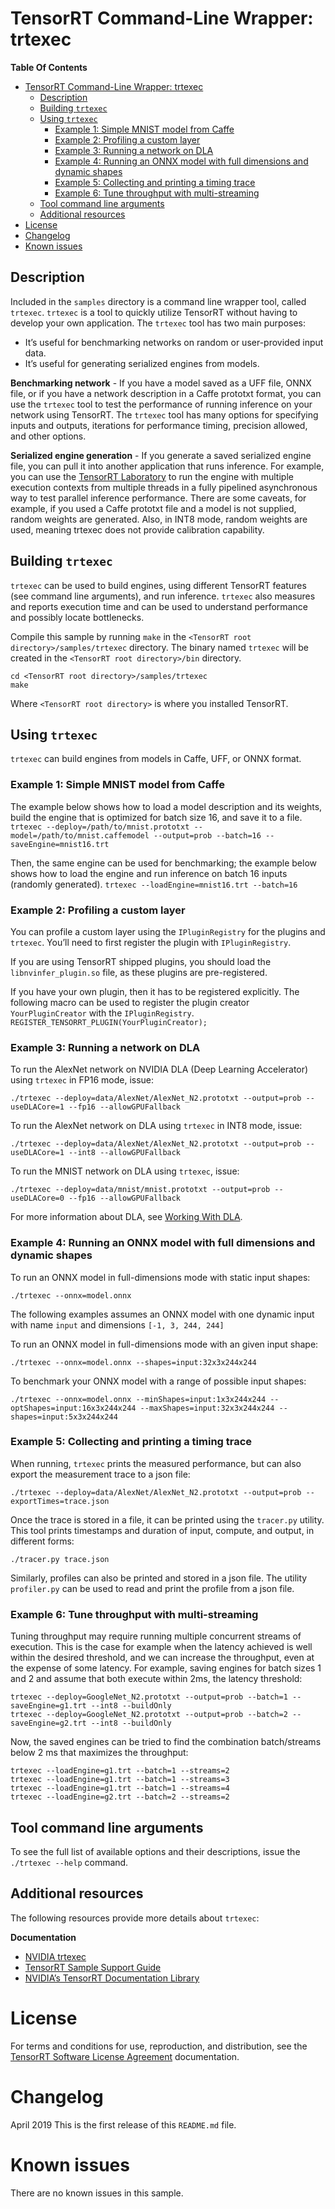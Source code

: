 # TensorRT Command-Line Wrapper: trtexec

**Table Of Contents**
- [TensorRT Command-Line Wrapper: trtexec](#tensorrt-command-line-wrapper-trtexec)
  - [Description](#description)
  - [Building `trtexec`](#building-trtexec)
  - [Using `trtexec`](#using-trtexec)
    - [Example 1: Simple MNIST model from Caffe](#example-1-simple-mnist-model-from-caffe)
    - [Example 2: Profiling a custom layer](#example-2-profiling-a-custom-layer)
    - [Example 3: Running a network on DLA](#example-3-running-a-network-on-dla)
    - [Example 4: Running an ONNX model with full dimensions and dynamic shapes](#example-4-running-an-onnx-model-with-full-dimensions-and-dynamic-shapes)
    - [Example 5: Collecting and printing a timing trace](#example-5-collecting-and-printing-a-timing-trace)
    - [Example 6: Tune throughput with multi-streaming](#example-6-tune-throughput-with-multi-streaming)
  - [Tool command line arguments](#tool-command-line-arguments)
  - [Additional resources](#additional-resources)
- [License](#license)
- [Changelog](#changelog)
- [Known issues](#known-issues)

## Description

Included in the `samples` directory is a command line wrapper tool, called `trtexec`. `trtexec` is a tool to quickly utilize TensorRT without having to develop your own application. The `trtexec` tool has two main purposes:
-   It’s useful for benchmarking networks on random or user-provided input data.
-   It’s useful for generating serialized engines from models.

**Benchmarking network** - If you have a model saved as a UFF file, ONNX file, or if you have a network description in a Caffe prototxt format, you can use the `trtexec` tool to test the performance of running inference on your network using TensorRT. The `trtexec` tool has many options for specifying inputs and outputs, iterations for performance timing, precision allowed, and other options.

**Serialized engine generation** - If you generate a saved serialized engine file, you can pull it into another application that runs inference. For example, you can use the [TensorRT Laboratory](https://github.com/NVIDIA/tensorrt-laboratory) to run the engine with multiple execution contexts from multiple threads in a fully pipelined asynchronous way to test parallel inference performance. There are some caveats, for example, if you used a Caffe prototxt file and a model is not supplied, random weights are generated. Also, in INT8 mode, random weights are used, meaning trtexec does not provide calibration capability.

## Building `trtexec`

`trtexec` can be used to build engines, using different TensorRT features (see command line arguments), and run inference. `trtexec` also measures and reports execution time and can be used to understand performance and possibly locate bottlenecks.

Compile this sample by running `make` in the `<TensorRT root directory>/samples/trtexec` directory. The binary named `trtexec` will be created in the `<TensorRT root directory>/bin` directory.
```
cd <TensorRT root directory>/samples/trtexec
make
```
Where `<TensorRT root directory>` is where you installed TensorRT.

## Using `trtexec`

`trtexec` can build engines from models in Caffe, UFF, or ONNX format.

### Example 1: Simple MNIST model from Caffe

The example below shows how to load a model description and its weights, build the engine that is optimized for batch size 16, and save it to a file.
`trtexec --deploy=/path/to/mnist.prototxt --model=/path/to/mnist.caffemodel --output=prob --batch=16 --saveEngine=mnist16.trt`

Then, the same engine can be used for benchmarking; the example below shows how to load the engine and run inference on batch 16 inputs (randomly generated).
`trtexec --loadEngine=mnist16.trt --batch=16`

### Example 2: Profiling a custom layer

You can profile a custom layer using the `IPluginRegistry` for the plugins and `trtexec`. You’ll need to first register the plugin with `IPluginRegistry`.

If you are using TensorRT shipped plugins, you should load the `libnvinfer_plugin.so` file, as these plugins are pre-registered.

If you have your own plugin, then it has to be registered explicitly. The following macro can be used to register the plugin creator `YourPluginCreator` with the `IPluginRegistry`.
`REGISTER_TENSORRT_PLUGIN(YourPluginCreator);`

### Example 3: Running a network on DLA

To run the AlexNet network on NVIDIA DLA (Deep Learning Accelerator) using `trtexec` in FP16 mode, issue:
```
./trtexec --deploy=data/AlexNet/AlexNet_N2.prototxt --output=prob --useDLACore=1 --fp16 --allowGPUFallback
```
To run the AlexNet network on DLA using `trtexec` in INT8 mode, issue:
```
./trtexec --deploy=data/AlexNet/AlexNet_N2.prototxt --output=prob --useDLACore=1 --int8 --allowGPUFallback
```
To run the MNIST network on DLA using `trtexec`, issue:
```
./trtexec --deploy=data/mnist/mnist.prototxt --output=prob --useDLACore=0 --fp16 --allowGPUFallback
```

For more information about DLA, see [Working With DLA](https://docs.nvidia.com/deeplearning/sdk/tensorrt-developer-guide/index.html#dla_topic).

### Example 4: Running an ONNX model with full dimensions and dynamic shapes

To run an ONNX model in full-dimensions mode with static input shapes:

```
./trtexec --onnx=model.onnx
```

The following examples assumes an ONNX model with one dynamic input with name `input` and dimensions `[-1, 3, 244, 244]`

To run an ONNX model in full-dimensions mode with an given input shape:

```
./trtexec --onnx=model.onnx --shapes=input:32x3x244x244
```

To benchmark your ONNX model with a range of possible input shapes:

```
./trtexec --onnx=model.onnx --minShapes=input:1x3x244x244 --optShapes=input:16x3x244x244 --maxShapes=input:32x3x244x244 --shapes=input:5x3x244x244
```

### Example 5: Collecting and printing a timing trace

When running, `trtexec` prints the measured performance, but can also export the measurement trace to a json file:
```
./trtexec --deploy=data/AlexNet/AlexNet_N2.prototxt --output=prob --exportTimes=trace.json
```
Once the trace is stored in a file, it can be printed using the `tracer.py` utility. This tool prints timestamps and duration of input, compute, and output, in different forms:
```
./tracer.py trace.json
```
Similarly, profiles can also be printed and stored in a json file. The utility `profiler.py` can be used to read and print the profile from a json file.

### Example 6: Tune throughput with multi-streaming

Tuning throughput may require running multiple concurrent streams of execution. This is the case for example when the latency achieved is well within the desired
threshold, and we can increase the throughput, even at the expense of some latency. For example, saving engines for batch sizes 1 and 2 and assume that both
execute within 2ms, the latency threshold:
```
trtexec --deploy=GoogleNet_N2.prototxt --output=prob --batch=1 --saveEngine=g1.trt --int8 --buildOnly
trtexec --deploy=GoogleNet_N2.prototxt --output=prob --batch=2 --saveEngine=g2.trt --int8 --buildOnly
```
Now, the saved engines can be tried to find the combination batch/streams below 2 ms that maximizes the throughput:
```
trtexec --loadEngine=g1.trt --batch=1 --streams=2
trtexec --loadEngine=g1.trt --batch=1 --streams=3
trtexec --loadEngine=g1.trt --batch=1 --streams=4
trtexec --loadEngine=g2.trt --batch=2 --streams=2
```
## Tool command line arguments

To see the full list of available options and their descriptions, issue the `./trtexec --help` command.

## Additional resources

The following resources provide more details about `trtexec`:

**Documentation**
- [NVIDIA trtexec](https://docs.nvidia.com/deeplearning/sdk/tensorrt-developer-guide/index.html#trtexec)
- [TensorRT Sample Support Guide](https://docs.nvidia.com/deeplearning/sdk/tensorrt-sample-support-guide/index.html)
- [NVIDIA’s TensorRT Documentation Library](https://docs.nvidia.com/deeplearning/sdk/tensorrt-archived/index.html)

# License

For terms and conditions for use, reproduction, and distribution, see the [TensorRT Software License Agreement](https://docs.nvidia.com/deeplearning/sdk/tensorrt-sla/index.html)
documentation.

# Changelog

April 2019
This is the first release of this `README.md` file.

# Known issues

There are no known issues in this sample.
